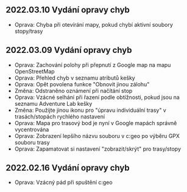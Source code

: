 ## 2022.03.10 Vydání opravy chyb

- Oprava: Chyba při otevírání mapy, pokud chybí aktivní soubory stopy/trasy

## 2022.03.09 Vydání opravy chyb

- Oprava: Zachování polohy při přepnutí z Google map na mapu OpenStreetMap
- Oprava: Přehled chyb v seznamu atributů kešky
- Oprava: Opět povolena funkce "Obnovit jinou zálohu"
- Změna: Odstraněno oznámení při načítání stop
- Oprava: Vzácné selhání při řazení podle obtížnosti, pokud jsou na seznamu Adventure Lab kešky
- Změna: Použijte jinou ikonu pro "úpravu individuální trasy" v trasách/stopách rychlého nastavení
- Oprava: Mapa pro trasový bod je nyní v Google mapách správně vycentrována
- Oprava: Zobrazení lepšího názvu souboru v c:geo po výběru GPX souboru trasy
- Oprava: Zapamatovat si nastavení "zobrazit/skrýt" pro trasy/stopy

## 2022.02.16 Vydání opravy chyb

- Oprava: Vzácný pád při spuštění c:geo
